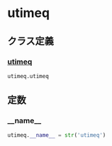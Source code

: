 # utimeq
## クラス定義
### [utimeq](../../class/utimeq.utimeq/)
```python
utimeq.utimeq
```
## 定数
### \_\_name\_\_
```python
utimeq.__name__ = str('utimeq')
```
